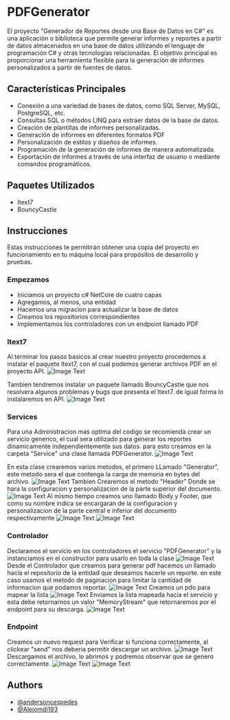 # PDFGenerator
El proyecto "Generador de Reportes desde una Base de Datos en C#" es una aplicación o biblioteca que permite generar informes y reportes a partir de datos almacenados en una base de datos utilizando el lenguaje de programación C# y otras tecnologías relacionadas. El objetivo principal es proporcionar una herramienta flexible para la generación de informes personalizados a partir de fuentes de datos.
## Características Principales
- Conexión a una variedad de bases de datos, como SQL Server, MySQL, PostgreSQL, etc.
- Consultas SQL o métodos LINQ para extraer datos de la base de datos.
- Creación de plantillas de informes personalizadas.
- Generación de informes en diferentes formatos PDF
- Personalización de estilos y diseños de informes.
- Programación de la generación de informes de manera automatizada.
- Exportación de informes a través de una interfaz de usuario o mediante comandos programáticos.
## Paquetes Utilizados
- Itext7
- BouncyCastle
## Instrucciones
Estas instrucciones te permitirán obtener una copia del proyecto en funcionamiento en tu máquina local para propósitos de desarrollo y pruebas.
### Empezamos
- Iniciamos un proyecto c# NetCore de cuatro capas
- Agregamos, al menos, una entidad 
- Hacemos una migracion para actualizar la base de datos
- Creamos los repositorios correspondientes
- Implementamos los controladores con un endpoint llamado PDF
### Itext7
Al terminar los pasos basicos al crear nuestro proyecto procedemos a instalar el paquete Itext7, con el cual podemos generar archivos PDF en el proyecto API.
![Image Text](https://github.com/andersoncespedes/PDFGenerator/blob/main/Assets/Itext7.PNG)

Tambien tendremos instalar un paquete llamado BouncyCastle que nos resolvera algunos problemas y bugs que presenta el Itext7. de igual forma lo instalaremos en API.
![Image Text](https://github.com/andersoncespedes/PDFGenerator/blob/main/Assets/BouncyCastle.PNG)
### Services

Para una Administracion mas optima del codigo se recomienda crear un servicio generico, el cual sera utilizado para generar los reportes dinamicamente independientemente sus datos. para esto creamos en la carpeta "Service" una clase llamada PDFGenerator.
![Image Text](https://github.com/andersoncespedes/PDFGenerator/blob/main/Assets/Servicio.PNG)

En esta clase crearemos varios metodos, el primero LLamado "Generator", este metodo sera el que contenga la carga de memoria en bytes del archivo.
![Image Text](https://github.com/andersoncespedes/PDFGenerator/blob/main/Assets/Generador.PNG)
Tambien Crearemos el metodo "Header" Donde se hara la configuracion y personalizacion de la parte superior del documento.
![Image Text](https://github.com/andersoncespedes/PDFGenerator/blob/main/Assets/Header.PNG)
Al mismo tiempo creamos uno llamado Body y Footer, que como su nombre indica se encargaran de la configuracion y personalizacion de la parte central e inferior del documento respectivamente
![Image Text](https://github.com/andersoncespedes/PDFGenerator/blob/main/Assets/Body1.PNG)
![Image Text](https://github.com/andersoncespedes/PDFGenerator/blob/main/Assets/Body2.PNG)
### Controlador

Declaramos el servicio en los controladores el servicio "PDFGenerator" y la instanciamos en el constructor para usarlo en toda la clase
![Image Text](https://github.com/andersoncespedes/PDFGenerator/blob/main/Assets/Controllers1.PNG)
Desde el Controlador que creamos para generar pdf hacemos un llamado hacia el repositorio de la entidad que deseamos hacerle un reporte. en este caso usamos el metodo de paginacion para limitar la cantidad de informacion que podamos reportar.
![Image Text](https://github.com/andersoncespedes/PDFGenerator/blob/main/Assets/Controllers2.PNG)
Creamos un pdo para mapear la lista
![Image Text](https://github.com/andersoncespedes/PDFGenerator/blob/main/Assets/Dto.PNG)
Enviamos la lista mapeada hacia el servicio y esta debe retornarnos un valor "MemoryStream" que retornaremos por el endpoint para su descarga.
![Image Text](https://github.com/andersoncespedes/PDFGenerator/blob/main/Assets/Controllers3.PNG)
### Endpoint
 
Creamos un nuevo request para Verificar si funciona correctamente, al clickear "send" nos deberia permitir descargar un archivo.
![Image Text](https://github.com/andersoncespedes/PDFGenerator/blob/main/Assets/response.PNG)
Descargamos el archivo, lo abrimos y podremos observar que se genero correctamente.
![Image Text](https://github.com/andersoncespedes/PDFGenerator/blob/main/Assets/res.PNG)
![Image Text](https://github.com/andersoncespedes/PDFGenerator/blob/main/Assets/pdf.PNG)
## Authors

- [@andersoncespedes](https://www.github.com/andersoncespedes)
- [@Alejomdi193](https://github.com/Alejomdi193)


